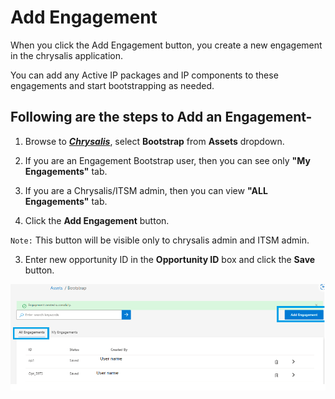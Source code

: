 # Add Engagement

When you click the Add Engagement button, you create a new engagement in the chrysalis application.

You can add any Active IP packages and IP components to these engagements and start bootstrapping as needed.

## Following are the steps to Add an Engagement-


1. Browse to **_[Chrysalis](https://aka.ms/chrysalis)_**, select **Bootstrap** from **Assets** dropdown.

2. If you are an Engagement Bootstrap user, then you can see only **"My Engagements"** tab.

3. If you are a Chrysalis/ITSM admin, then you can view **"ALL Engagements"** tab.

4. Click the **Add Engagement** button.<br>

`Note:`
 This button will be visible only to chrysalis admin and ITSM admin.

3. Enter new opportunity ID in the **Opportunity ID** box and click the **Save** button.

![Add engagement.png](/attachments/Add%20engagement-f4b177bc-ca94-4f00-ba6e-dc0206fc27c4.png)
</br>
</br>
</br>




